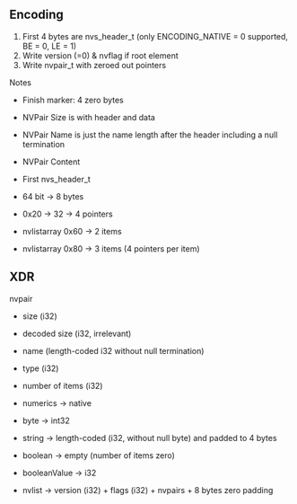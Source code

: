 ## Encoding
1. First 4 bytes are nvs_header_t (only ENCODING_NATIVE = 0 supported, BE = 0, LE = 1)
2. Write version (=0) & nvflag if root element
3. Write nvpair_t with zeroed out pointers


Notes
* Finish marker: 4 zero bytes
* NVPair Size is with header and data
* NVPair Name is just the name length after the header including a null termination
* NVPair Content

* First nvs_header_t
* 64 bit -> 8 bytes
* 0x20 -> 32 -> 4 pointers
* nvlistarray 0x60 -> 2 items
* nvlistarray 0x80 -> 3 items (4 pointers per item)

## XDR

nvpair
* size (i32)
* decoded size (i32, irrelevant)
* name (length-coded i32 without null termination)
* type (i32)
* number of items (i32)

* numerics -> native
* byte -> int32
* string -> length-coded (i32, without null byte) and padded to 4 bytes
* boolean -> empty (number of items zero)
* booleanValue -> i32
* nvlist -> version (i32) + flags (i32) + nvpairs + 8 bytes zero padding
